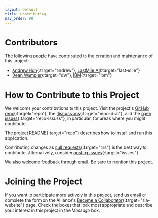```yaml
---
layout: default
title: Contributing
nav_order: 90
---
```


# Contributors

The following people have contributed to the creation and maintenance of this project:

* [Andrew Hoh](https://github.com/andrew-lastmile){:target="andrew"}, [LastMile AI](https://lastmileai.dev/){:target="last-mile"}
* [Dean Wampler](https://github.com/deanwampler){:target="dw"}, [IBM](https://ibm.com){:target="ibm"}

# How to Contribute to this Project

We welcome your contributions to this project. Visit the project's [GitHub repo](https://github.com/The-AI-Alliance/deep-research-agent-in-finance/){:target="repo"}, the [discussions](https://github.com/The-AI-Alliance/deep-research-agent-in-finance/discussions){:target="repo-disc"}, and the [open issues](https://github.com/The-AI-Alliance/deep-research-agent-in-finance/issues){:target="repo-issues"}, in particular, for areas where you might contribute.

The project [README](https://github.com/The-AI-Alliance/deep-research-agent-in-finance){:target="repo"} describes how to install and run this application.

Contributing changes as [pull requests](https://github.com/The-AI-Alliance/deep-research-agent-in-finance/pulls){:target="prs"} is the best way to contribute. Alternatively, consider [posting issues](https://github.com/The-AI-Alliance/deep-research-agent-in-finance/issues){:target="issues"}. 

We also welcome feedback through [email](mailto:contact@thealliance.ai). Be sure to mention this project.

# Joining the Project

If you want to participate more actively in this project, send us [email](mailto:contact@thealliance.ai) or complete the form on the Alliance's [Become a Collaborator](https://thealliance.ai/become-a-collaborator){:target="aia-website"} page. Check the boxes that look most appropriate and describe your interest in this project in the _Message_ box.
